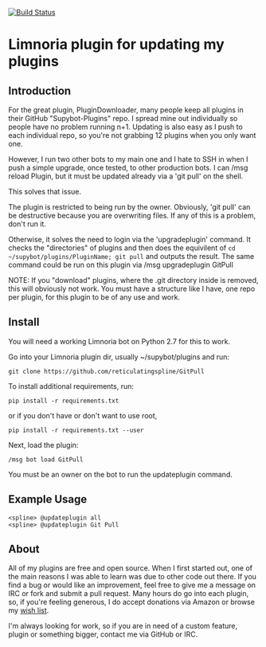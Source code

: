 [![Build Status](https://travis-ci.org/reticulatingspline/GitPull.svg?branch=master)](https://travis-ci.org/reticulatingspline/GitPull)

# Limnoria plugin for updating my plugins

## Introduction

For the great plugin, PluginDownloader, many people keep all plugins in their GitHub "Supybot-Plugins" repo. I
spread mine out individually so people have no problem running n+1. Updating is also easy as I push to each
individual repo, so you're not grabbing 12 plugins when you only want one.

However, I run two other bots to my main one and I hate to SSH in when I push a simple upgrade, once tested, to
other production bots. I can /msg <bot> reload Plugin, but it must be updated already via a 'git pull' on the shell.

This solves that issue.

The plugin is restricted to being run by the owner. Obviously, 'git pull' can be destructive because you are overwriting
files. If any of this is a problem, don't run it.

Otherwise, it solves the need to login via the 'upgradeplugin' command. It checks the "directories" of plugins and then
does the equivilent of `cd ~/supybot/plugins/PluginName; git pull` and outputs the result. The same command could be run
on this plugin via /msg <bot> upgradeplugin GitPull

NOTE: If you "download" plugins, where the .git directory inside is removed, this will obviously not work. You must have
a structure like I have, one repo per plugin, for this plugin to be of any use and work.

## Install

You will need a working Limnoria bot on Python 2.7 for this to work.

Go into your Limnoria plugin dir, usually ~/supybot/plugins and run:

```
git clone https://github.com/reticulatingspline/GitPull
```

To install additional requirements, run:

```
pip install -r requirements.txt 
```

or if you don't have or don't want to use root, 

```
pip install -r requirements.txt --user
```

Next, load the plugin:

```
/msg bot load GitPull
```

You must be an owner on the bot to run the updateplugin command.

## Example Usage

```
<spline> @updateplugin all
<spline> @updateplugin Git Pull
```

## About

All of my plugins are free and open source. When I first started out, one of the main reasons I was
able to learn was due to other code out there. If you find a bug or would like an improvement, feel
free to give me a message on IRC or fork and submit a pull request. Many hours do go into each plugin,
so, if you're feeling generous, I do accept donations via Amazon or browse my [wish list](http://amzn.com/w/380JKXY7P5IKE).

I'm always looking for work, so if you are in need of a custom feature, plugin or something bigger, contact me via GitHub or IRC.